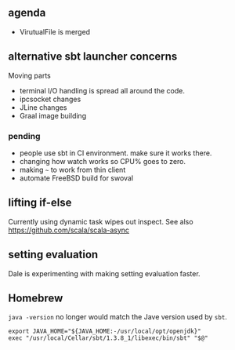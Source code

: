 ## agenda

- VirutualFile is merged


## alternative sbt launcher concerns

Moving parts

- terminal I/O handling is spread all around the code.
- ipcsocket changes
- JLine changes
- Graal image building

### pending

- people use sbt in CI environment. make sure it works there.
- changing how watch works so CPU% goes to zero.
- making `~` to work from thin client
- automate FreeBSD build for swoval

## lifting if-else

Currently using dynamic task wipes out inspect.
See also https://github.com/scala/scala-async

## setting evaluation

Dale is experimenting with making setting evaluation faster.

## Homebrew

`java -version` no longer would match the Jave version used by `sbt`.

```
export JAVA_HOME="${JAVA_HOME:-/usr/local/opt/openjdk}"
exec "/usr/local/Cellar/sbt/1.3.8_1/libexec/bin/sbt" "$@"
```
